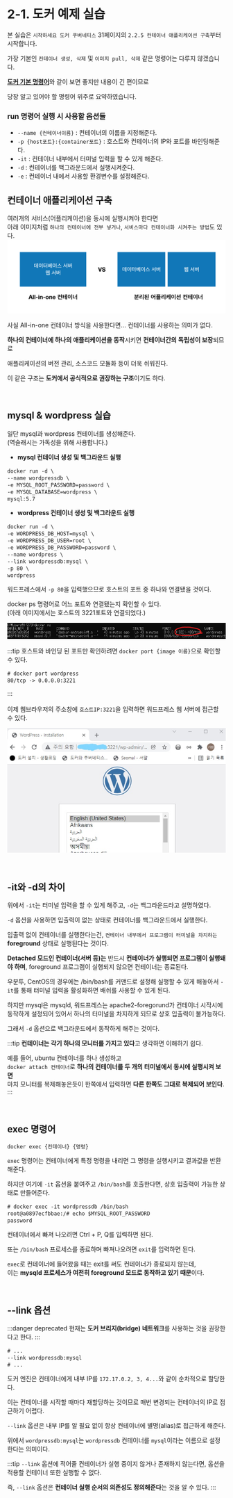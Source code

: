 # 2-1. 도커 예제 실습

본 실습은 `시작하세요 도커 쿠버네티스` 31페이지의 `2.2.5 컨테이너 애플리케이션 구축`부터 시작합니다.

가장 기본인 `컨테이너 생성, 삭제` 및 `이미지 pull, 삭제` 같은 명령어는 다루지 않겠습니다.

[**도커 기본 명령어**](./00.%20도커%20기본%20명령어.md)와 같이 보면 좋지만 내용이 긴 편이므로

당장 알고 있어야 할 명령어 위주로 요약하였습니다.

### run 명령어 실행 시 사용할 옵션들

- `--name {컨테이너이름}` : 컨테이너의 이름을 지정해준다.
- `-p {host포트}:{container포트}` : 호스트와 컨테이너의 IP와 포트를 바인딩해준다.
- `-it` : 컨테이너 내부에서 터미널 입력을 할 수 있게 해준다.
- `-d` : 컨테이너를 백그라운드에서 실행시켜준다.
- `-e` : 컨테이너 내에서 사용할 환경변수를 설정해준다.

## 컨테이너 애플리케이션 구축

여러개의 서비스(어플리케이션)을 동시에 실행시켜야 한다면  
아래 이미지처럼 `하나의 컨테이너에 전부 넣거나`, `서비스마다 컨테이너화 시켜주는 방법`도 있다.
![all-in-one-container](/images/ETC-Docker/all-in-one-container.png)

사실 All-in-one 컨테이너 방식을 사용한다면... 컨테이너를 사용하는 의미가 없다.

**하나의 컨테이너에 하나의 애플리케이션을 동작**시키면 **컨테이너간의 독립성이 보장**되므로

애플리케이션의 버전 관리, 소스코드 모듈화 등이 더욱 쉬워진다.

이 같은 구조는 **도커에서 공식적으로 권장하는 구조**이기도 하다.

<br>

## mysql & wordpress 실습

일단 mysql과 wordpress 컨테이너를 생성해준다.  
(역슬래시는 가독성을 위해 사용합니다.)

- **mysql 컨테이너 생성 및 백그라운드 실행**

```shell
docker run -d \
--name wordpressdb \
-e MYSQL_ROOT_PASSWORD=password \
-e MYSQL_DATABASE=wordpress \
mysql:5.7
```

- **wordpress 컨테이너 생성 및 백그라운드 실행**

```shell
docker run -d \
-e WORDPRESS_DB_HOST=mysql \
-e WORDPRESS_DB_USER=root \
-e WORDPRESS_DB_PASSWORD=password \
--name wordpress \
--link wordpressdb:mysql \
-p 80 \
wordpress
```

워드프레스에서 `-p 80`을 입력했으므로 호스트의 포트 중 하나와 연결됐을 것이다.

docker ps 명령어로 어느 포트와 연결됐는지 확인할 수 있다.  
(아래 이미지에서는 호스트의 3221포트와 연결되었다.)

![exam-1](/images/ETC-Docker/exam-1.png)

:::tip
호스트와 바인딩 된 포트만 확인하려면 `docker port {image 이름}`으로 확인할 수 있다.

```shell
# docker port wordpress
80/tcp -> 0.0.0.0:3221
```

:::
<br>
<br>
이제 웹브라우저의 주소창에 `호스트IP:3221`을 입력하면 워드프레스 웹 서버에 접근할 수 있다.

![exam-2](/images/ETC-Docker/exam-2.jpg)

<br>

## -it와 -d의 차이

위에서 `-it`는 터미널 입력을 할 수 있게 해주고, `-d`는 백그라운드라고 설명하였다.

`-d` 옵션을 사용하면 입출력이 없는 상태로 컨테이너를 백그라운드에서 실행한다.

입출력 없이 컨테이너를 실행한다는건, `컨테이너 내부에서 프로그램이 터미널을 차지하는` **foreground** 상태로 실행된다는 것이다.

**Detached 모드인 컨테이너(서버 등)는** 반드시 **컨테이너가 실행되면 프로그램이 실행돼야 하며**, foreground 프로그램이 실행되지 않으면 컨테이너는 종료된다.

우분투, CentOS의 경우에는 /bin/bash를 커맨드로 설정해 실행할 수 있게 해놓아서 `-it`를 통해 터미널 입력을 활성화하면 배쉬를 사용할 수 있게 된다.

하지만 mysql은 mysqld, 워드프레스는 apache2-foregorund가 컨테이너 시작시에 동작하게 설정되어 있어서 하나의 터미널을 차지하게 되므로 상호 입출력이 불가능하다.

그래서 `-d` 옵션으로 백그라운드에서 동작하게 해주는 것이다.

:::tip
**컨테이너는 각기 하나의 모니터를 가지고 있다**고 생각하면 이해하기 쉽다.

예를 들어, ubuntu 컨테이너를 하나 생성하고  
`docker attach 컨테이너`로 **하나의 컨테이너를 두 개의 터미널에서 동시에 실행시켜 보면**  
마치 모니터를 복제해놓은듯이 한쪽에서 입력하면 **다른 한쪽도 그대로 복제되어 보인다**.
:::

<br>

## exec 명령어

```shell
docker exec {컨테이너} {명령}
```

`exec` 명령어는 컨테이너에게 특정 명령을 내리면 그 명령을 실행시키고 결과값을 반환해준다.

하지만 여기에 `-it` 옵션을 붙여주고 `/bin/bash`를 호출한다면, 상호 입출력이 가능한 상태로 만들어준다.

```
# docker exec -it wordpressdb /bin/bash
root@a0897ecfbbae:/# echo $MYSQL_ROOT_PASSWORD
password
```

컨테이너에서 빠져 나오려면 Ctrl + P, Q를 입력하면 된다.

또는 `/bin/bash` 프로세스를 종료하며 빠져나오려면 `exit`를 입력하면 된다.

`exec`로 컨테이너에 들어왔을 때는 exit를 써도 컨테이너가 종료되지 않는데,  
이는 **mysqld 프로세스가 여전히 foreground 모드로 동작하고 있기 때문**이다.

<br>

## --link 옵션

:::danger deprecated
현재는 **도커 브리지(bridge) 네트워크**를 사용하는 것을 권장한다고 한다.
:::

```shell
# ...
--link wordpressdb:mysql
# ...
```

도커 엔진은 컨테이너에게 내부 IP를 `172.17.0.2, 3, 4...`와 같이 순차적으로 할당한다.

이는 컨테이너를 시작할 때마다 재할당하는 것이므로 매번 변경되는 컨테이너의 IP로 접근하기 어렵다.

`--link` 옵션은 내부 IP를 알 필요 없이 항상 컨테이너에 별명(alias)로 접근하게 해준다.

위에서 `wordpressdb:mysql`는 `wordpressdb` 컨테이너를 `mysql`이라는 이름으로 설정한다는 의미이다.

:::tip
`--link` 옵션에 적어줄 컨테이너가 실행 중이지 않거나 존재하지 않는다면, 옵션을 적용할 컨테이너 또한 실행할 수 없다.

즉, `--link` 옵션은 **컨테이너 실행 순서의 의존성도 정의해준다**는 것을 알 수 있다.
:::
